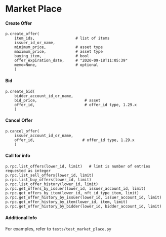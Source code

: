 # Market Place

#### Create Offer

```text
p.create_offer(
    item_ids,                  # list of items
    issuer_id_or_name,
    minimum_price,             # asset type
    maximum_price,             # asset type
    buying_item,               # bool
    offer_expiration_date,     # "2020-09-18T11:05:39"
    memo=None,                 # optional
    )
```



#### Bid

```text
p.create_bid(
    bidder_account_id_or_name,
    bid_price,                     # asset
    offer_id,                      # offer_id type, 1.29.x
    )
```



#### Cancel Offer

```text
p.cancel_offer(
    issuer_account_id_or_name,
    offer_id,                     # offer_id type, 1.29.x
    )
```



#### Call for info

```text
p.rpc.list_offers(lower_id, limit)   # limt is number of entries requested as integer
p.rpc.list_sell_offers(lower_id, limit)
p.rpc.list_buy_offers(lower_id, limit)
p.rpc.list_offer_history(lower_id, limit)
p.rpc.get_offers_by_issuer(lower_id, issuer_account_id, limit)
p.rpc.get_offers_by_item(lower_id, nft_id_type_item, limit)
p.rpc.get_offer_history_by_issuer(lower_id, issuer_account_id, limit)
p.rpc.get_offer_history_by_item(lower_id, item, limit)
p.rpc.get_offer_history_by_bidder(lower_id, bidder_account_id, limit)
```



#### Additional Info

For examples, refer to  `tests/test_market_place.py`  

